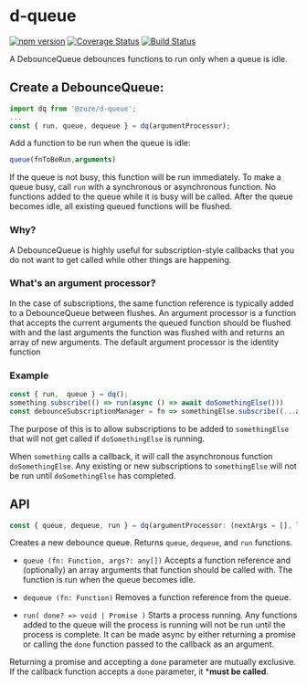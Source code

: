 # d-queue

[![npm version](https://img.shields.io/npm/v/@zuze/d-queue.svg)](https://npmjs.org/package/@zuze/d-queue)
[![Coverage Status](https://coveralls.io/repos/github/zuze-lab/d-queue/badge.svg)](https://coveralls.io/github/zuze-lab/d-queue)
[![Build Status](https://travis-ci.org/zuze-lab/d-queue.svg)](https://travis-ci.org/zuze-lab/d-queue)

A DebounceQueue debounces functions to run only when a queue is idle.

## Create a DebounceQueue:

```js
import dq from '@zuze/d-queue';
...
const { run, queue, dequeue } = dq(argumentProcessor);
```

Add a function to be run when the queue is idle:
```js
queue(fnToBeRun,arguments)
```

If the queue is not busy, this function will be run immediately.
To make a queue busy, call `run` with a synchronous or asynchronous function.
No functions added to the queue while it is busy will be called.
After the queue becomes idle, all existing queued functions will be flushed.

### Why?
A DebounceQueue is highly useful for subscription-style callbacks that you do not want to get called while other things are happening.


### What's an argument processor?
In the case of subscriptions, the same function reference is typically added to a DebounceQueue between flushes. An argument processor is a function that accepts the current arguments the queued function should be flushed with and the last arguments the function was flushed with and returns an array of new arguments. The default argument processor is the identity function


### Example

```js
const { run,  queue } = dq();
something.subscribe(() => run(async () => await doSomethingElse()))
const debounceSubscriptionManager = fn => somethingElse.subscribe((...args) => queue(fn,args))
```

The purpose of this is to allow subscriptions to be added to `somethingElse` that will not get called if `doSomethingElse` is running.

When `something` calls a callback, it will call the asynchronous function `doSomethingElse`. Any existing or new subscriptions to `somethingElse` will not be run until `doSomethingElse` has completed.


## API

```js
const { queue, dequeue, run } = dq(argumentProcessor: (nextArgs = [], lastArgs = []) => any[])
```
Creates a new debounce queue. Returns `queue`, `dequeue`, and `run` functions.

- `queue (fn: Function, args?: any[])`
Accepts a function reference and (optionally) an array arguments that function should be called with. The function is run when the queue becomes idle.

- `dequeue (fn: Function)`
Removes a function reference from the queue.

- `run( done? => void | Promise )`
Starts a process running. Any functions added to the queue will the process is running will not be run until the process is complete. It can be made async by either returning a promise or calling the `done` function passed to the callback as an argument.

Returning a promise and accepting a `done` parameter are mutually exclusive. If the callback function accepts a `done` parameter, it ***must be called**.